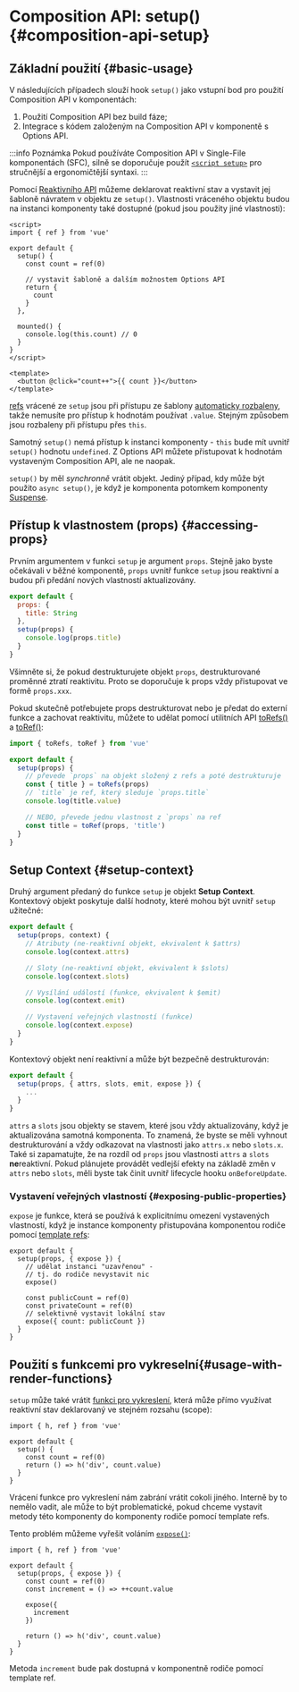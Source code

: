 # Composition API: setup() {#composition-api-setup}

## Základní použití {#basic-usage}

V následujících případech slouží hook `setup()` jako vstupní bod pro použití Composition API v komponentách:

1. Použití Composition API bez build fáze;
2. Integrace s kódem založeným na Composition API v komponentě s Options API.

:::info Poznámka
Pokud používáte Composition API v Single-File komponentách (SFC), silně se doporučuje použít [`<script setup>`](/api/sfc-script-setup) pro stručnější a ergonomičtější syntaxi.
:::

Pomocí [Reaktivního API](./reactivity-core) můžeme deklarovat reaktivní stav a vystavit jej šabloně návratem v objektu ze `setup()`. Vlastnosti vráceného objektu budou na instanci komponenty také dostupné (pokud jsou použity jiné vlastnosti):

```vue
<script>
import { ref } from 'vue'

export default {
  setup() {
    const count = ref(0)

    // vystavit šabloně a dalším možnostem Options API
    return {
      count
    }
  },

  mounted() {
    console.log(this.count) // 0
  }
}
</script>

<template>
  <button @click="count++">{{ count }}</button>
</template>
```

[refs](/api/reactivity-core#ref) vrácené ze `setup` jsou při přístupu ze šablony [automaticky rozbaleny](/guide/essentials/reactivity-fundamentals#deep-reactivity), takže nemusíte pro přístup k hodnotám používat `.value`. Stejným způsobem jsou rozbaleny při přístupu přes `this`.

Samotný `setup()` nemá přístup k instanci komponenty - `this` bude mít uvnitř `setup()` hodnotu `undefined`. Z Options API můžete přistupovat k hodnotám vystaveným Composition API, ale ne naopak.

`setup()` by měl _synchronně_ vrátit objekt. Jediný případ, kdy může být použito `async setup()`, je když je komponenta potomkem komponenty [Suspense](../guide/built-ins/suspense).

## Přístup k vlastnostem (props) {#accessing-props}

Prvním argumentem v funkci `setup` je argument `props`. Stejně jako byste očekávali v&nbsp;běžné komponentě, `props` uvnitř funkce `setup` jsou reaktivní a budou při předání nových vlastností aktualizovány.

```js
export default {
  props: {
    title: String
  },
  setup(props) {
    console.log(props.title)
  }
}
```

Všimněte si, že pokud destrukturujete objekt `props`, destrukturované proměnné ztratí reaktivitu. Proto se doporučuje k props vždy přistupovat ve formě `props.xxx`.

Pokud skutečně potřebujete props destrukturovat nebo je předat do externí funkce a&nbsp;zachovat reaktivitu, můžete to udělat pomocí utilitních API [toRefs()](./reactivity-utilities#torefs) a [toRef()](/api/reactivity-utilities#toref):

```js
import { toRefs, toRef } from 'vue'

export default {
  setup(props) {
    // převede `props` na objekt složený z refs a poté destrukturuje
    const { title } = toRefs(props)
    // `title` je ref, který sleduje `props.title`
    console.log(title.value)

    // NEBO, převede jednu vlastnost z `props` na ref
    const title = toRef(props, 'title')
  }
}
```

## Setup Context {#setup-context}

Druhý argument předaný do funkce `setup` je objekt **Setup Context**. Kontextový objekt poskytuje další hodnoty, které mohou být uvnitř `setup` užitečné:

```js
export default {
  setup(props, context) {
    // Atributy (ne-reaktivní objekt, ekvivalent k $attrs)
    console.log(context.attrs)

    // Sloty (ne-reaktivní objekt, ekvivalent k $slots)
    console.log(context.slots)

    // Vysílání událostí (funkce, ekvivalent k $emit)
    console.log(context.emit)

    // Vystavení veřejných vlastností (funkce)
    console.log(context.expose)
  }
}
```

Kontextový objekt není reaktivní a může být bezpečně destrukturován:

```js
export default {
  setup(props, { attrs, slots, emit, expose }) {
    ...
  }
}
```

`attrs` a `slots` jsou objekty se stavem, které jsou vždy aktualizovány, když je aktualizována samotná komponenta. To znamená, že byste se měli vyhnout destrukturování a vždy odkazovat na vlastnosti jako `attrs.x` nebo `slots.x`. Také si zapamatujte, že na rozdíl od `props` jsou vlastnosti `attrs` a `slots` **ne**reaktivní. Pokud plánujete provádět vedlejší efekty na základě změn v `attrs` nebo `slots`, měli byste tak činit uvnitř lifecycle hooku `onBeforeUpdate`.

### Vystavení veřejných vlastností {#exposing-public-properties}

`expose` je funkce, která se používá k explicitnímu omezení vystavených vlastností, když je instance komponenty přistupována komponentou rodiče pomocí [template refs](/guide/essentials/template-refs#ref-on-component):

```js{5,10}
export default {
  setup(props, { expose }) {
    // udělat instanci "uzavřenou" -
    // tj. do rodiče nevystavit nic
    expose()

    const publicCount = ref(0)
    const privateCount = ref(0)
    // selektivně vystavit lokální stav
    expose({ count: publicCount })
  }
}
```

## Použití s funkcemi pro vykreselní{#usage-with-render-functions}

`setup` může také vrátit [funkci pro vykreslení](/guide/extras/render-function), která může přímo využívat reaktivní stav deklarovaný ve stejném rozsahu (scope):

```js{6}
import { h, ref } from 'vue'

export default {
  setup() {
    const count = ref(0)
    return () => h('div', count.value)
  }
}
```

Vrácení funkce pro vykreslení nám zabrání vrátit cokoli jiného. Interně by to nemělo vadit, ale může to být problematické, pokud chceme vystavit metody této komponenty do komponenty rodiče pomocí template refs.

Tento problém můžeme vyřešit voláním [`expose()`](#exposing-public-properties):

```js{8-10}
import { h, ref } from 'vue'

export default {
  setup(props, { expose }) {
    const count = ref(0)
    const increment = () => ++count.value

    expose({
      increment
    })

    return () => h('div', count.value)
  }
}
```

Metoda `increment` bude pak dostupná v komponentně rodiče pomocí template ref.
